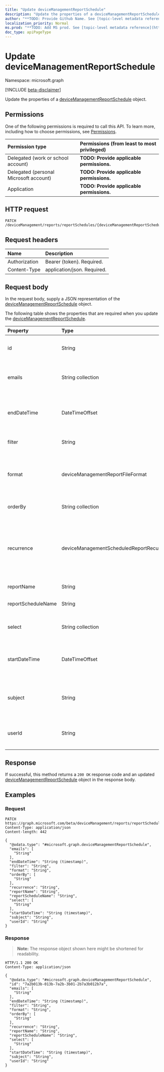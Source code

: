 ```yaml
---
title: "Update deviceManagementReportSchedule"
description: "Update the properties of a deviceManagementReportSchedule object."
author: "**TODO: Provide Github Name. See [topic-level metadata reference](https://msgo.azurewebsites.net/add/document/guidelines/metadata.html#topic-level-metadata)**"
localization_priority: Normal
ms.prod: "**TODO: Add MS prod. See [topic-level metadata reference](https://msgo.azurewebsites.net/add/document/guidelines/metadata.html#topic-level-metadata)**"
doc_type: apiPageType
---
```


# Update deviceManagementReportSchedule
Namespace: microsoft.graph

[!INCLUDE [beta-disclaimer](../../includes/beta-disclaimer.md)]

Update the properties of a [deviceManagementReportSchedule](../resources/devicemanagementreportschedule.md) object.

## Permissions
One of the following permissions is required to call this API. To learn more, including how to choose permissions, see [Permissions](/graph/permissions-reference).

|Permission type|Permissions (from least to most privileged)|
|:---|:---|
|Delegated (work or school account)|**TODO: Provide applicable permissions.**|
|Delegated (personal Microsoft account)|**TODO: Provide applicable permissions.**|
|Application|**TODO: Provide applicable permissions.**|

## HTTP request

<!-- {
  "blockType": "ignored"
}
-->
``` http
PATCH /deviceManagement/reports/reportSchedules/{deviceManagementReportScheduleId}
```

## Request headers
|Name|Description|
|:---|:---|
|Authorization|Bearer {token}. Required.|
|Content-Type|application/json. Required.|

## Request body
In the request body, supply a JSON representation of the [deviceManagementReportSchedule](../resources/devicemanagementreportschedule.md) object.

The following table shows the properties that are required when you update the [deviceManagementReportSchedule](../resources/devicemanagementreportschedule.md).

|Property|Type|Description|
|:---|:---|:---|
|id|String|**TODO: Add Description** Inherited from [entity](../resources/entity.md)|
|emails|String collection|Emails to which the scheduled reports are delivered|
|endDateTime|DateTimeOffset|Time that the delivery of the scheduled reports ends|
|filter|String|Filters applied on the report|
|format|deviceManagementReportFileFormat|Format of the scheduled report. Possible values are: `csv`, `pdf`.|
|orderBy|String collection|Ordering of columns in the report|
|recurrence|deviceManagementScheduledReportRecurrence|Frequency of scheduled report delivery. Possible values are: `none`, `daily`, `weekly`, `monthly`.|
|reportName|String|Name of the report|
|reportScheduleName|String|Name of the schedule|
|select|String collection|Columns selected from the report|
|startDateTime|DateTimeOffset|Time that the delivery of the scheduled reports starts|
|subject|String|Subject of the scheduled reports that are delivered|
|userId|String|The Id of the User who created the report|



## Response

If successful, this method returns a `200 OK` response code and an updated [deviceManagementReportSchedule](../resources/devicemanagementreportschedule.md) object in the response body.

## Examples

### Request
<!-- {
  "blockType": "request",
  "name": "update_devicemanagementreportschedule"
}
-->
``` http
PATCH https://graph.microsoft.com/beta/deviceManagement/reports/reportSchedules/{deviceManagementReportScheduleId}
Content-Type: application/json
Content-length: 442

{
  "@odata.type": "#microsoft.graph.deviceManagementReportSchedule",
  "emails": [
    "String"
  ],
  "endDateTime": "String (timestamp)",
  "filter": "String",
  "format": "String",
  "orderBy": [
    "String"
  ],
  "recurrence": "String",
  "reportName": "String",
  "reportScheduleName": "String",
  "select": [
    "String"
  ],
  "startDateTime": "String (timestamp)",
  "subject": "String",
  "userId": "String"
}
```


### Response
>**Note:** The response object shown here might be shortened for readability.
<!-- {
  "blockType": "response",
  "truncated": true
}
-->
``` http
HTTP/1.1 200 OK
Content-Type: application/json

{
  "@odata.type": "#microsoft.graph.deviceManagementReportSchedule",
  "id": "7a2b013b-013b-7a2b-3b01-2b7a3b012b7a",
  "emails": [
    "String"
  ],
  "endDateTime": "String (timestamp)",
  "filter": "String",
  "format": "String",
  "orderBy": [
    "String"
  ],
  "recurrence": "String",
  "reportName": "String",
  "reportScheduleName": "String",
  "select": [
    "String"
  ],
  "startDateTime": "String (timestamp)",
  "subject": "String",
  "userId": "String"
}
```

